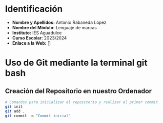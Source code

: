 # Identificación

- **Nombre y Apellidos:** Antonio Rabaneda López
- **Nombre del Módulo:** Lenguaje de marcas
- **Instituto:** IES Aguadulce
- **Curso Escolar:** 2023/2024
- **Enlace a la Web:** []

# Uso de Git mediante la terminal git bash

## Creación del Repositorio en nuestro Ordenador

```bash
# Comandos para inicializar el repositorio y realizar el primer commit
git init
git add .
git commit -m "Commit inicial"